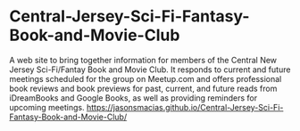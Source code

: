 # Central-Jersey-Sci-Fi-Fantasy-Book-and-Movie-Club
A web site to bring together information for members of the Central New Jersey Sci-Fi/Fantay Book and Movie Club.  It responds to current and future meetings scheduled for the group on Meetup.com and offers professional book reviews and book previews for past, current, and future reads from iDreamBooks and Google Books, as well as providing reminders for upcoming meetings.
https://jasonsmacias.github.io/Central-Jersey-Sci-Fi-Fantasy-Book-and-Movie-Club/